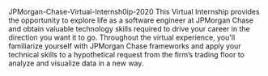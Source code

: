  JPMorgan-Chase-Virtual-Internsh0ip-2020
This Virtual Internship provides the opportunity to explore life as a software engineer at JPMorgan Chase and obtain valuable technology skills required to drive your career in the direction you want it to go.
Throughout the virtual experience, you'll familiarize yourself with JPMorgan Chase frameworks and apply your technical skills to a hypothetical request from the firm’s trading floor to analyze and visualize data in a new way.
